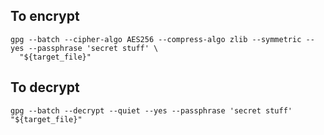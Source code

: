 ## To encrypt

```shell
gpg --batch --cipher-algo AES256 --compress-algo zlib --symmetric --yes --passphrase 'secret stuff' \
  "${target_file}"
```

## To decrypt

```shell
gpg --batch --decrypt --quiet --yes --passphrase 'secret stuff' "${target_file}"
```

